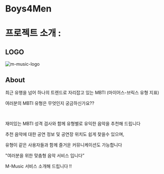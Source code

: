 # Boys4Men
# 프로젝트 소개 :

## LOGO

![m-music-logo](https://user-images.githubusercontent.com/78368140/146508807-edabf1e9-c9b5-4fea-a0e2-877c857e72a9.png)



## About

최근 유행을 넘어 하나의 트렌드로 자리잡고 있는 MBTI (마이어스-브릭스 유형 지표)

여러분의 MBTI 유형은 무엇인지 궁금하신가요??

<br />

재미있는 MBTI 성격 검사와 함께 유형별로 유익한 음악을 추천해 드립니다

추천 음악에 대한 공연 정보 및 공연장 위치도 쉽게 찾을수 있으며,

유형이 같은 사용자들과 함께 즐거운 커뮤니케이션도 가능합니다


"여러분을 위한 맞춤형 음악 서비스 입니다” 


M-Music 서비스 소개해 드립니다 !!
